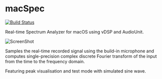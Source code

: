 # macSpec
[![Build Status](https://travis-ci.org/mdaskalov/macSpec.svg?branch=master)](https://travis-ci.org/mdaskalov/macSpec)

Real-time Spectrum Analyzer for macOS using vDSP and AudioUnit.

![ScreenShot](https://raw.github.com/mdaskalov/macSpec/master/macSpec/resources/screenshot-video.gif)

Samples the real-time recorded signal using the build-in microphone and computes single-precision complex discrete Fourier transform of the input from the time to the frequency domain.

Featuring peak visualisation and test mode with simulated sine wave.